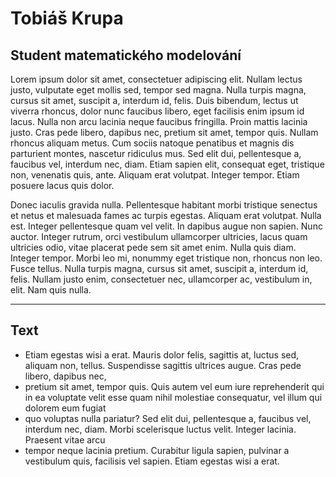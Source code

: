 # Tobiáš Krupa
## Student matematického modelování

Lorem ipsum dolor sit amet, consectetuer adipiscing elit. Nullam lectus justo, vulputate eget mollis sed, tempor sed magna. Nulla turpis magna, cursus sit amet, suscipit   a, interdum id, felis. Duis bibendum, lectus ut viverra rhoncus, dolor nunc faucibus libero, eget facilisis enim ipsum id lacus. Nulla non arcu lacinia neque faucibus   fringilla. Proin mattis lacinia justo. Cras pede libero, dapibus nec, pretium sit amet, tempor quis. Nullam rhoncus aliquam metus. Cum sociis natoque penatibus et    magnis dis parturient montes, nascetur ridiculus mus. Sed elit dui, pellentesque a, faucibus vel, interdum nec, diam. Etiam sapien elit, consequat eget, tristique non,   venenatis quis, ante. Aliquam erat volutpat. Integer tempor. Etiam posuere lacus quis dolor.  

Donec iaculis gravida nulla. Pellentesque habitant morbi tristique senectus et netus et malesuada fames ac turpis egestas. Aliquam erat volutpat. Nulla est. Integer   pellentesque quam vel velit. In dapibus augue non sapien. Nunc auctor. Integer rutrum, orci vestibulum ullamcorper ultricies, lacus quam ultricies odio, vitae placerat   pede sem sit amet enim. Nulla quis diam. Integer tempor. Morbi leo mi, nonummy eget tristique non, rhoncus non leo. Fusce tellus. Nulla turpis magna, cursus sit amet,   suscipit a, interdum id, felis. Nullam justo enim, consectetuer nec, ullamcorper ac, vestibulum in, elit. Nam quis nulla.

* * *

## Text

* Etiam egestas wisi a erat. Mauris dolor felis, sagittis at, luctus sed, aliquam non, tellus. Suspendisse sagittis ultrices augue. Cras pede libero, dapibus nec,  
* pretium sit amet, tempor quis. Quis autem vel eum iure reprehenderit qui in ea voluptate velit esse quam nihil molestiae consequatur, vel illum qui dolorem eum fugiat
* quo voluptas nulla pariatur? Sed elit dui, pellentesque a, faucibus vel, interdum nec, diam. Morbi scelerisque luctus velit. Integer lacinia. Praesent vitae arcu
* tempor neque lacinia pretium. Curabitur ligula sapien, pulvinar a vestibulum quis, facilisis vel sapien. Etiam egestas wisi a erat.
